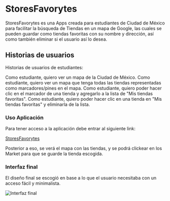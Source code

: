 # StoresFavorytes

StoresFavorytes es una Apps creada para estudiantes de Ciudad de México para facilitar la búsqueda de Tiendas en un mapa de Google, las cuales se pueden guardar como tiendas favoritas con su nombre y dirección, así como también eliminar si el usuario así lo desea.


## Historias de usuarios

Historias de usuarios de estudiantes:

Como estudiante, quiero ver un mapa de la Ciudad de México.
Como estudiante, quiero ver un mapa que tenga todas las tiendas representadas como marcadores/pines en el mapa.
Como estudiante, quiero poder hacer clic en el marcador de una tienda y agregarlo a la lista de "Mis tiendas favoritas".
Como estudiante, quiero poder hacer clic en una tienda en "Mis tiendas favoritas" y eliminarla de la lista.

### Uso Aplicación

Para tener acceso a la aplicación debe entrar al siguiente link:

[StoresFavorytes](https://storesfavorytes.firebaseapp.com/) 

Posterior a eso, se verá el mapa con las tiendas, y se podrá clickear en los Market para que se guarde la tienda escogida.



### Interfaz final

El diseño final se escogió en base a lo que el usuario necesitaba con un acceso fácil y minimalista.

![Interfaz final](https://raw.githubusercontent.com/MarceArratia/StoresFavorytes/master/src/img/final.png)





